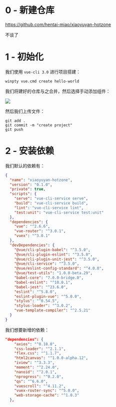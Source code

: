 # 0 - 新建仓库

https://github.com/hentai-miao/xiaoyuyan-hotzone

不谈了





# 1 - 初始化

我们使用 `vue-cli 3.0` 进行项目搭建：

```
winpty vue.cmd create hello-world
```

我们将建好的仓库与之合并，然后选择手动添加组件：

![](https://i.loli.net/2019/03/30/5c9ed59fcaa44.png)

然后我们上传文件：

```
git add .
git commit -m "create project"
git push
```



# 2 - 安装依赖

我们默认的依赖有：

```json
{
  "name": "xiaoyuyan-hotzone",
  "version": "0.1.0",
  "private": true,
  "scripts": {
    "serve": "vue-cli-service serve",
    "build": "vue-cli-service build",
    "lint": "vue-cli-service lint",
    "test:unit": "vue-cli-service test:unit"
  },
  "dependencies": {
    "vue": "^2.6.6",
    "vue-router": "^3.0.1",
    "vuex": "^3.0.1"
  },
  "devDependencies": {
    "@vue/cli-plugin-babel": "^3.5.0",
    "@vue/cli-plugin-eslint": "^3.5.0",
    "@vue/cli-plugin-unit-jest": "^3.5.0",
    "@vue/cli-service": "^3.5.0",
    "@vue/eslint-config-standard": "^4.0.0",
    "@vue/test-utils": "1.0.0-beta.29",
    "babel-core": "7.0.0-bridge.0",
    "babel-eslint": "^10.0.1",
    "babel-jest": "^23.6.0",
    "eslint": "^5.8.0",
    "eslint-plugin-vue": "^5.0.0",
    "stylus": "^0.54.5",
    "stylus-loader": "^3.0.2",
    "vue-template-compiler": "^2.5.21"
  }
}

```

我们想要新增的依赖：

```json
"dependencies": {
    "axios": "^0.18.0",
    "css-loader": "^2.1.1",
    "flex.css": "^1.1.7",
    "html2canvas": "^1.0.0-alpha.12",
    "iview": "^3.3.3",
    "moment": "^2.24.0",
    "nanoid": "^2.0.1",
    "nprogress": "^0.2.0",
    "qs": "^6.6.0",
    "vuescroll": "^4.11.2",
    "vuex-router-sync": "^5.0.0",
    "web-storage-cache": "^1.0.3"
  },
```


